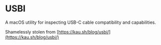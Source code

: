 # USBI

A macOS utility for inspecting USB-C cable compatibility and capabilities.

Shamelessly stolen from [https://kau.sh/blog/usbi/](https://kau.sh/blog/usbi/)
